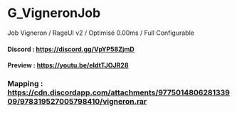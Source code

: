 # G_VigneronJob
Job Vigneron / RageUI v2 / Optimisé 0.00ms / Full Configurable

#### Discord : https://discord.gg/VpYP58ZjmD

#### Preview : https://youtu.be/eIdtTJOJR28

### Mapping : https://cdn.discordapp.com/attachments/977501480628133909/978319527005798410/vigneron.rar

